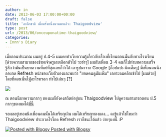 ```yaml
---
author: in
date: 2013-06-03 17:00:00+00:00
draft: false
title: 'ละลึกชาติ เมื่อครั้งหนึ่งนานมาแล้ว: Thaigoodview'
type: post
url: /2013/06/onceuponatime-thaigoodview/
categories:
- Innn's Diary
---
```


เมื่อตอนประมาณ ผมอยู่ ป.4-5 ผมเคยทำเว็บความรู้เกี่ยวกับเรื่องที่เรียนตอนนั้นกับทางโรงเรียน [ด้วยความสามาถของข้าพเจ้าครูเลยเลือกตัวไป วะฮ่าๆ] ผมกับเพื่อน 3-4 คนก็ไปทำบทความเสร็จ รู้สึกว่ามันเป็นบทความที่แย่ที่สุดเลยก็ว่าได้ เอารูปมาจาก Google [ก็อปแปะ ผิดเต็มๆ] มีเพื่อนคนนึงลองกด Refresh หน้าของเว็บตัวเองและพบว่า "ยอดคนดูมันเพิ่ม" เลยระดมคลิกเข้าไป [ผมด้วย] โดยที่ตอนนั้นไมู่่้อะไรหรอก ทำไปเล่นๆ [?]


[![](https://www.innnblog.com/wp-content/uploads/2013/06/wpid-Photo-4-มิ.ย.-2556-2250.jpg)
](https://www.innnblog.com/wp-content/uploads/2013/06/wpid-Photo-4-มิ.ย.-2556-2250.jpg)


ณ ตอนนีบทความกากๆ ของผมก็ยังคงสถิตย์อยู่บน Thaigoodview ไปดูความสามารถตอน ป.5 กากๆของผมได้[ที่นี้](http://www.thaigoodview.com/node/81329?page=0,0)

รอผลอยู่เทอมนึงเพื่อนคนนั้นได้เหรียญเงิน ผมได้เหรียญทองแดง... คงรู้แล้วใช่ไหมว่า Thaigoodview ประกวดไรงี้กด Refresh เราก็ชนะได้แล้ว ง่ายๆแค่นี้ :P




[![Posted with Blogsy](http://blogsyapp.com/images/blogsy_footer_icon.png)
Posted with Blogsy](http://blogsyapp.com)
